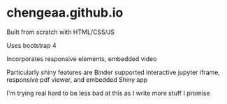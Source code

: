 # chengeaa.github.io

Built from scratch with HTML/CSS/JS

Uses bootstrap 4

Incorporates responsive elements, embedded video

Particularly shiny features are Binder supported interactive jupyter iframe, responsive pdf viewer, and embedded Shiny app

I'm trying real hard to be less bad at this as I write more stuff I promise
